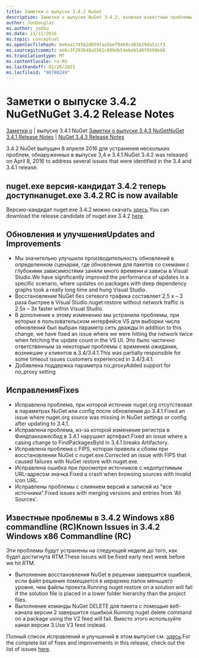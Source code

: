```yaml
---
title: Заметки о выпуске 3.4.2 NuGet
description: Заметки о выпуске NuGet 3.4.2, включая известные проблемы, исправления ошибок, добавленные функции и DCR.
author: JonDouglas
ms.author: jodou
ms.date: 11/11/2016
ms.topic: conceptual
ms.openlocfilehash: 6e6aa174582d059faa5bef9469cd83b19da51cf3
ms.sourcegitcommit: ee6c3f203648a5561c809db54ebeb1d0f0598b68
ms.translationtype: MT
ms.contentlocale: ru-RU
ms.lasthandoff: 01/26/2021
ms.locfileid: "98780249"
---
```

# <a name="nuget-342-release-notes"></a><span data-ttu-id="c16f2-103">Заметки о выпуске 3.4.2 NuGet</span><span class="sxs-lookup"><span data-stu-id="c16f2-103">NuGet 3.4.2 Release Notes</span></span>

<span data-ttu-id="c16f2-104">[Заметки о](../release-notes/nuget-3.4.1.md)  |  выпуске 3.4.1 NuGet [Заметки о выпуске 3.4.3 NuGet](../release-notes/nuget-3.4.3.md)</span><span class="sxs-lookup"><span data-stu-id="c16f2-104">[NuGet 3.4.1 Release Notes](../release-notes/nuget-3.4.1.md) | [NuGet 3.4.3 Release Notes](../release-notes/nuget-3.4.3.md)</span></span>

<span data-ttu-id="c16f2-105">3.4.2 NuGet выпущен 8 апреля 2016 для устранения нескольких проблем, обнаруженных в выпуске 3,4 и 3.4.1.</span><span class="sxs-lookup"><span data-stu-id="c16f2-105">NuGet 3.4.2 was released on April 8, 2016 to address several issues that were identified in the 3.4 and 3.4.1 release.</span></span>

## <a name="nugetexe-342-rc-is-now-available"></a><span data-ttu-id="c16f2-106">nuget.exe версия-кандидат 3.4.2 теперь доступна</span><span class="sxs-lookup"><span data-stu-id="c16f2-106">nuget.exe 3.4.2 RC is now available</span></span>

<span data-ttu-id="c16f2-107">Версию-кандидат nuget.exe 3.4.2 можно скачать [здесь](https://dist.nuget.org/index.html).</span><span class="sxs-lookup"><span data-stu-id="c16f2-107">You can download the release candidate of nuget.exe 3.4.2 [here](https://dist.nuget.org/index.html).</span></span>

## <a name="updates-and-improvements"></a><span data-ttu-id="c16f2-108">Обновления и улучшения</span><span class="sxs-lookup"><span data-stu-id="c16f2-108">Updates and Improvements</span></span>

* <span data-ttu-id="c16f2-109">Мы значительно улучшили производительность обновлений в определенном сценарии, где обновления для пакетов со схемами с глубокими зависимостями заняли много времени и зависы в Visual Studio.</span><span class="sxs-lookup"><span data-stu-id="c16f2-109">We have significantly improved the performance of updates in a specific scenario, where updates on packages with deep dependency graphs took a really long time and hung Visual Studio.</span></span>
* <span data-ttu-id="c16f2-110">Восстановление NuGet без сетевого трафика составляет 2,5 x – 3 раза быстрее в Visual Studio.</span><span class="sxs-lookup"><span data-stu-id="c16f2-110">nuget restore without network traffic is 2.5x – 3x faster within Visual Studio.</span></span>
* <span data-ttu-id="c16f2-111">В дополнение к этому изменению мы устранили проблемы, при которых в пользовательском интерфейсе VS для выборки числа обновлений был выбран параметр сеть дважды.</span><span class="sxs-lookup"><span data-stu-id="c16f2-111">In addition to this change, we have fixed an issue where we were hitting the network twice when fetching the update count in the VS UI.</span></span> <span data-ttu-id="c16f2-112">Это было частично ответственным за некоторые проблемы с временем ожидания, возникшие у клиентов в 3.4/3.4.1.</span><span class="sxs-lookup"><span data-stu-id="c16f2-112">This was partially responsible for some timeout issues customers experienced in 3.4/3.4.1.</span></span>
* <span data-ttu-id="c16f2-113">Добавлена поддержка параметра no_proxy</span><span class="sxs-lookup"><span data-stu-id="c16f2-113">Added support for no_proxy setting</span></span>

## <a name="fixes"></a><span data-ttu-id="c16f2-114">Исправления</span><span class="sxs-lookup"><span data-stu-id="c16f2-114">Fixes</span></span>

* <span data-ttu-id="c16f2-115">Исправлена проблема, при которой источник nuget.org отсутствовал в параметрах NuGet или config после обновления до 3.4.1.</span><span class="sxs-lookup"><span data-stu-id="c16f2-115">Fixed an issue where nuget.org source was missing in NuGet settings or config after updating to 3.4.1.</span></span>
* <span data-ttu-id="c16f2-116">Исправлена проблема, из-за которой изменение регистра в Финдпаккажесбид в 3.4.1 нарушает артефакт.</span><span class="sxs-lookup"><span data-stu-id="c16f2-116">Fixed an issue where a casing change to FindPackagesById in 3.4.1 breaks Artifactory.</span></span>
* <span data-ttu-id="c16f2-117">Исправлена проблема с FIPS, которая привела к сбоям при восстановлении NuGet с nuget.exe.</span><span class="sxs-lookup"><span data-stu-id="c16f2-117">Corrected an issue with FIPS that caused failures with NuGet restore with nuget.exe.</span></span>
* <span data-ttu-id="c16f2-118">Исправлена ошибка при просмотре источников с недопустимым URL-адресом значка.</span><span class="sxs-lookup"><span data-stu-id="c16f2-118">Fixed a crash when browsing sources with invalid icon URL.</span></span>
* <span data-ttu-id="c16f2-119">Исправлены проблемы с слиянием версий и записей из "все источники".</span><span class="sxs-lookup"><span data-stu-id="c16f2-119">Fixed issues with merging versions and entries from 'All Sources'.</span></span>

## <a name="known-issues-in-342-windows-x86-commandline-rc"></a><span data-ttu-id="c16f2-120">Известные проблемы в 3.4.2 Windows x86 commandline (RC)</span><span class="sxs-lookup"><span data-stu-id="c16f2-120">Known Issues in 3.4.2 Windows x86 Commandline (RC)</span></span>

<span data-ttu-id="c16f2-121">Эти проблемы будут устранены на следующей неделе до того, как будет достигнута RTM.</span><span class="sxs-lookup"><span data-stu-id="c16f2-121">These issues will be fixed early next week before we hit RTM.</span></span>

*  <span data-ttu-id="c16f2-122">Выполнение восстановления NuGet в решении завершится ошибкой, если файл решения помещается в иерархию папок меньшего уровня, чем файлы проекта.</span><span class="sxs-lookup"><span data-stu-id="c16f2-122">Running nuget restore on a solution will fail if the solution file is placed in a lower folder hierarchy than the project files.</span></span>
*  <span data-ttu-id="c16f2-123">Выполнение команды NuGet DELETE для пакета с помощью веб-канала версии 2 завершится ошибкой.</span><span class="sxs-lookup"><span data-stu-id="c16f2-123">Running nuget delete command on a package using the V2 feed will fail.</span></span> <span data-ttu-id="c16f2-124">Вместо этого используйте канал версии 3.</span><span class="sxs-lookup"><span data-stu-id="c16f2-124">Use V3 feed instead.</span></span>


<span data-ttu-id="c16f2-125">Полный список исправлений и улучшений в этом выпуске см. [здесь](https://github.com/NuGet/Home/issues?utf8=%E2%9C%93&q=is%3Aissue+milestone%3A3.4.2++is%3Aclosed+).</span><span class="sxs-lookup"><span data-stu-id="c16f2-125">For the complete list of fixes and improvements in this release, check out the list of issues [here](https://github.com/NuGet/Home/issues?utf8=%E2%9C%93&q=is%3Aissue+milestone%3A3.4.2++is%3Aclosed+).</span></span>